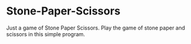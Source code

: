 # Stone-Paper-Scissors
Just a game of Stone Paper Scissors.
Play the game of stone paper and scissors in this simple program.
